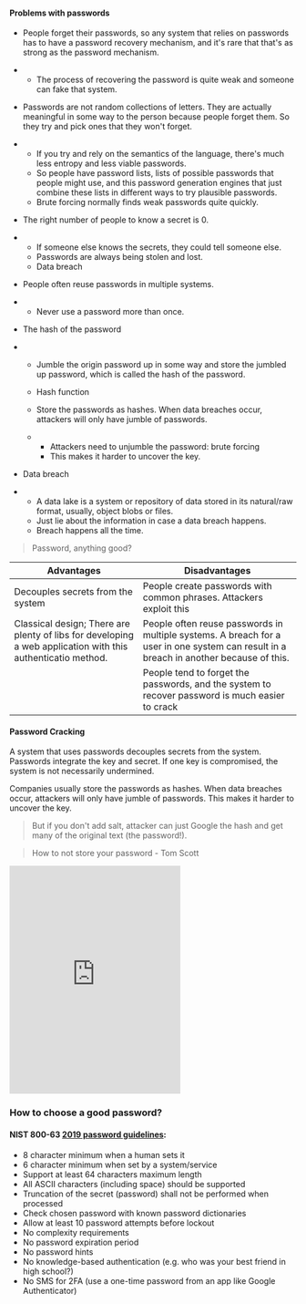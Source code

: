 #### Problems with passwords

- People forget their passwords, so any system that relies on passwords has to have a password recovery mechanism, and it's rare that that's as strong as the password mechanism.

- - The process of recovering the password is quite weak and someone can fake that system.

- Passwords are not random collections of letters. They are actually meaningful in some way to the person because people forget them. So they try and pick ones that they won't forget. 

- - If you try and rely on the semantics of the language, there's much less entropy and less viable passwords. 
  - So people have password lists, lists of possible passwords that people might use, and this password generation engines that just combine these lists in different ways to try plausible passwords.
  - Brute forcing normally finds weak passwords quite quickly. 

- The right number of people to know a secret is 0. 

- - If someone else knows the secrets, they could tell someone else.
  - Passwords are always being stolen and lost.
  - Data breach

- People often reuse passwords in multiple systems.

- - Never use a password more than once.

- The hash of the password

- - Jumble the origin password up in some way and store the jumbled up password, which is called the hash of the password. 

  - Hash function

  - Store the passwords as hashes. When data breaches occur, attackers will only have jumble of passwords. 

  - - Attackers need to unjumble the password: brute forcing
    - This makes it harder to uncover the key.

- Data breach

- - A data lake is a system or repository of data stored in its natural/raw format, usually, object blobs or files.
  - Just lie about the information in case a data breach happens.
  - Breach happens all the time.

> Password, anything good?

| Advantages                                                 | Disadvantages                                              |
| ------------------------------------------------------------ | ------------------------------------------------------------ |
| Decouples secrets from the system                            | People create passwords with common phrases. Attackers exploit this |
| Classical design; There are plenty of libs for developing a web application with this authenticatio method. | People often reuse passwords in multiple systems. A breach for a user in one system can result in a breach in another because of this. |
|                                                              | People tend to forget the passwords, and the system to recover password is much easier to crack |

#### Password Cracking

A system that uses passwords decouples secrets from the system. Passwords integrate the key and secret. If one key is compromised, the system is not necessarily undermined.

Companies usually store the passwords as hashes. When data breaches occur, attackers will only have jumble of passwords. This makes it harder to uncover the key.

> But if you don't add salt, attacker can just Google the hash and get many of the original text (the password!).



> How to not store your password - Tom Scott

<iframe height="400" src="https://www.youtube.com/embed/8ZtInClXe1Q" frameborder="0" allow="accelerometer; autoplay; encrypted-media; gyroscope; picture-in-picture" allowfullscreen></iframe>



### How to choose a good password?

#### NIST 800-63 [2019 password guidelines](https://pages.nist.gov/800-63-3/sp800-63b.html#sec5):

- 8 character minimum when a human sets it
- 6 character minimum when set by a system/service
- Support at least 64 characters maximum length
- All ASCII characters (including space) should be supported
- Truncation of the secret (password) shall not be performed when processed
- Check chosen password with known password dictionaries
- Allow at least 10 password attempts before lockout
- No complexity requirements
- No password expiration period
- No password hints
- No knowledge-based authentication (e.g. who was your best friend in high school?)
- No SMS for 2FA (use a one-time password from an app like Google Authenticator)